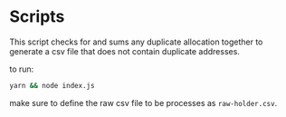 # Scripts

This script checks for and sums any duplicate allocation together to generate a csv file that does not contain duplicate addresses.

to run:
```sh
yarn && node index.js
```

make sure to define the raw csv file to be processes as `raw-holder.csv`.